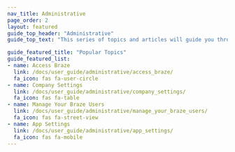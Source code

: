 ```yaml
---
nav_title: Administrative
page_order: 2
layout: featured
guide_top_header: "Administrative"
guide_top_text: "This series of topics and articles will guide you through the process of managing Braze Accounts, whether that be for your own account, your company or team accounts, those of other users, or general app settings. <br> <br> Select any of the topics below to find the articles you need."

guide_featured_title: "Popular Topics"
guide_featured_list:
- name: Access Braze
  link: /docs/user_guide/administrative/access_braze/
  fa_icon: fas fa-user-circle
- name: Company Settings
  link: /docs/user_guide/administrative/company_settings/
  fa_icon: fas fa-table
- name: Manage Your Braze Users
  link: /docs/user_guide/administrative/manage_your_braze_users/
  fa_icon: fas fa-street-view
- name: App Settings
  link: /docs/user_guide/administrative/app_settings/
  fa_icon: fas fa-mobile
---
```


<br> 
